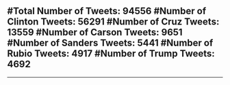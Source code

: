 #Total Number of Tweets: 94556 
#Number of Clinton Tweets: 56291
#Number of Cruz Tweets: 13559
#Number of Carson Tweets: 9651
#Number of Sanders Tweets: 5441
#Number of Rubio Tweets: 4917
#Number of Trump Tweets: 4692
---
---
